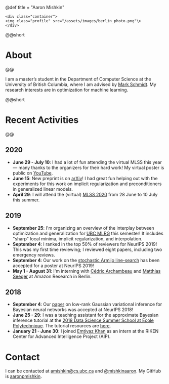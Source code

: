 @def title = "Aaron Mishkin"

~~~
<div class="container">
<img class="profile" src="/assets/images/berlin_photo.png"\>
</div>
~~~

@@short
# About 
@@

I am a master’s student in the Department of Computer Science at the University of British Columbia, where I am advised by [Mark Schmidt](https://www.cs.ubc.ca/~schmidtm/). My research interests are in optimization for machine learning.

@@short
# Recent Activities
@@

## 2020

* **June 29 - July 10**: I had a lot of fun attending the virtual MLSS this year — many thanks to the organizers for their hard work! My virtual poster is public on [YouTube](https://www.youtube.com/watch?v=IchhE4JXLE4).
* **June 15**: New preprint is on [arXiv](https://arxiv.org/abs/2006.06821)! I had great fun helping out with the experiments for this work on implicit regularization and preconditioners in generalized linear models.
* **April 29**: I will attend the (virtual) [MLSS 2020](http://mlss.tuebingen.mpg.de/2020/index.html) from 28 June to 10 July this summer.

## 2019

* **September 25**: I'm organizing an overview of the interplay between optimization and generalization for [UBC MLRG](https://www.cs.ubc.ca/labs/lci/mlrg/) this semester! It includes "sharp" local minima, implicit regularization, and interpolation.
* **September 4**: I ranked in the top 50% of reviewers for NeurIPS 2019! This was my first time reviewing; I reviewed eight papers, including two emergency reviews.
* **September 4**: Our work on the [stochastic Armijo line-search](https://arxiv.org/abs/1905.09997) has been accepted for a poster at NeurIPS 2019!
* **May 1 - August 31**: I'm interning with [Cédric Archambeau](http://www0.cs.ucl.ac.uk/staff/c.archambeau/) and [Matthias Seeger](https://scholar.google.com/citations?user=V-lc8A8AAAAJ&hl=en) at Amazon Research in Berlin.

## 2018

* **September 4**: Our [paper](https://arxiv.org/abs/1811.04504) on low-rank Gaussian variational inference for Bayesian neural networks was accepted at NeurIPS 2018! 
* **June 25 - 29**: I was a teaching assistant for the approximate Bayesian inference tutorial at the [2018 Data Science Summer School at École Polytechnique](http://www.ds3-datascience-polytechnique.fr/). The tutorial resources are [here](https://emtiyaz.github.io/teaching/ds3_2018/ds3.html).
* **January 21 - June 30**: I joined [Emtiyaz Khan](https://emtiyaz.github.io/) as an intern at the RIKEN Center for Advanced Intelligence Project (AIP).

# Contact

I can be contacted at [amishkin@cs.ubc.ca](mailto:amishkin@cs.ubc.ca) and [@mishkinaaron](https://twitter.com/MishkinAaron). My GitHub is [aaronpmishkin](https://github.com/aaronpmishkin).
